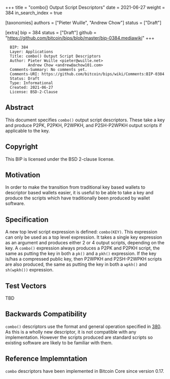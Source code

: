 +++
title = "combo() Output Script Descriptors"
date = 2021-06-27
weight = 384
in_search_index = true

[taxonomies]
authors = ["Pieter Wuille", "Andrew Chow"]
status = ["Draft"]

[extra]
bip = 384
status = ["Draft"]
github = "https://github.com/bitcoin/bips/blob/master/bip-0384.mediawiki"
+++

``` 
  BIP: 384
  Layer: Applications
  Title: combo() Output Script Descriptors
  Author: Pieter Wuille <pieter@wuille.net>
          Andrew Chow <andrew@achow101.com>
  Comments-Summary: No comments yet.
  Comments-URI: https://github.com/bitcoin/bips/wiki/Comments:BIP-0384
  Status: Draft
  Type: Informational
  Created: 2021-06-27
  License: BSD-2-Clause
```

## Abstract

This document specifies `combo()` output script descriptors. These take
a key and produce P2PK, P2PKH, P2WPKH, and P2SH-P2WPKH output scripts if
applicable to the key.

## Copyright

This BIP is licensed under the BSD 2-clause license.

## Motivation

In order to make the transition from traditional key based wallets to
descriptor based wallets easier, it is useful to be able to take a key
and produce the scripts which have traditionally been produced by wallet
software.

## Specification

A new top level script expression is defined: `combo(KEY)`. This
expression can only be used as a top level expression. It takes a single
key expression as an argument and produces either 2 or 4 output scripts,
depending on the key. A `combo()` expression always produces a P2PK and
P2PKH script, the same as putting the key in both a `pk()` and a `pkh()`
expression. If the key is/has a compressed public key, then P2WPKH and
P2SH-P2WPKH scripts are also produced, the same as putting the key in
both a `wpkh()` and `sh(wpkh())` expression.

## Test Vectors

TBD

## Backwards Compatibility

`combo()` descriptors use the format and general operation specified in
[380](bip-0380.mediawiki "wikilink"). As this is a wholly new
descriptor, it is not compatible with any implementation. However the
scripts produced are standard scripts so existing software are likely to
be familiar with them.

## Reference Implemntation

`combo` descriptors have been implemented in Bitcoin Core since version
0.17.
